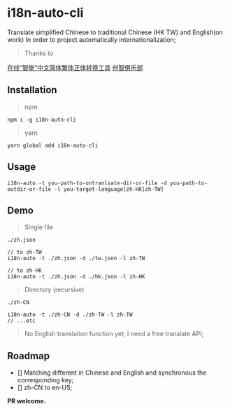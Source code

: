 # i18n-auto-cli

Translate simplified Chinese to traditional Chinese (HK TW) and English(on work)
In order to project automatically internationalization;

> Thanks to    

[在线“智能”中文简体繁体正体转换工具](https://brushes8.com/zhong-wen-jian-ti-fan-ti-zhuan-huan)
[创智俱乐部](https://sxisa.com)

## Installation

> npm
```$xslt
npm i -g i18n-auto-cli
```

> yarn
```#$xslt
yarn global add i18n-auto-cli
```

## Usage

```$xslt
i18n-auto -t you-path-to-untranlsate-dir-or-file -d you-path-to-outdir-or-file -l you-target-language[zh-HK|zh-TW]
```

## Demo

> Single file

`./zh.json`

```$xslt
// to zh-TW
i18n-auto -t ./zh.json -d ./tw.json -l zh-TW

// to zh-HK
i18n-auto -t ./zh.json -d ./hk.json -l zh-HK
```

> Directory (recursive)

`./zh-CN`

```$xslt
i18n-auto -t ./zh-CN -d ./zh-TW -l zh-TW
// ...etc
```
> No English translation function yet; I need a free translate API;

## Roadmap

- [] Matching different in Chinese and English and synchronous the corresponding key;
- [] zh-CN to en-US;

**PR welcome.**

